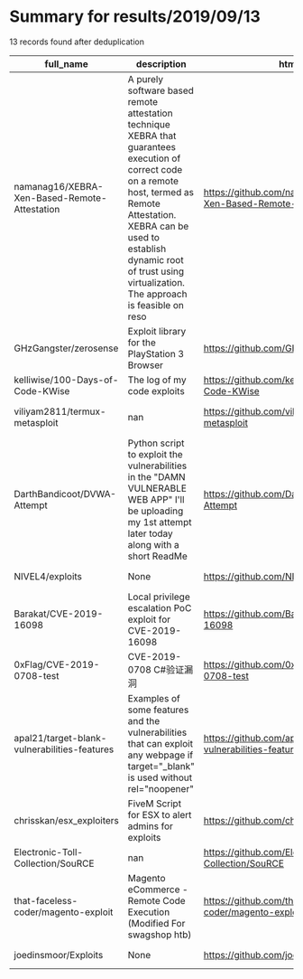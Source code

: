 
# Summary for results/2019/09/13
    
13 records found after deduplication

| full_name | description | html_url | matched_list | matched_count | pushed_at | size | stargazers_count | language | forks_count | vul_ids |
|----------------------------------------------|------------------------------------------------------------------------------------------------------------------------------------------------------------------------------------------------------------------------------------------------------------------|-----------------------------------------------------------------|--------------------------------------|-----------------|---------------------------|--------|--------------------|------------|---------------|--------------------|
| namanag16/XEBRA-Xen-Based-Remote-Attestation | A purely software based remote attestation technique XEBRA that guarantees execution of correct code on a remote host, termed as Remote Attestation. XEBRA can be used to establish dynamic root of trust using virtualization. The approach is feasible on reso | https://github.com/namanag16/XEBRA-Xen-Based-Remote-Attestation | ['remote code execution'] | 1 | 2019-09-13 09:10:41+00:00 | 28 | 0 | C++ | 0 | [] |
| GHzGangster/zerosense | Exploit library for the PlayStation 3 Browser | https://github.com/GHzGangster/zerosense | ['exploit'] | 1 | 2019-09-13 20:28:02+00:00 | 96 | 13 | JavaScript | 4 | [] |
| kelliwise/100-Days-of-Code-KWise | The log of my code exploits | https://github.com/kelliwise/100-Days-of-Code-KWise | ['exploit'] | 1 | 2019-09-13 01:41:27+00:00 | 16 | 0 | | 0 | [] |
| viliyam2811/termux-metasploit | nan | https://github.com/viliyam2811/termux-metasploit | ['metasploit module OR payload'] | 1 | 2019-09-13 04:45:55+00:00 | 15 | 3 | Shell | 0 | [] |
| DarthBandicoot/DVWA-Attempt | Python script to exploit the vulnerabilities in the "DAMN VULNERABLE WEB APP" I'll be uploading my 1st attempt later today along with a short ReadMe | https://github.com/DarthBandicoot/DVWA-Attempt | ['exploit'] | 1 | 2019-09-13 13:34:35+00:00 | 26 | 0 | Python | 0 | [] |
| NIVEL4/exploits | None | https://github.com/NIVEL4/exploits | ['exploit'] | 1 | 2019-09-13 10:59:07+00:00 | 7 | 2 | Python | 2 | [] |
| Barakat/CVE-2019-16098 | Local privilege escalation PoC exploit for CVE-2019-16098 | https://github.com/Barakat/CVE-2019-16098 | ['cve poc', 'cve-2', 'exploit'] | 3 | 2019-09-13 20:05:43+00:00 | 5 | 136 | C++ | 45 | ['CVE-2019-16098'] |
| 0xFlag/CVE-2019-0708-test | CVE-2019-0708 C#验证漏洞 | https://github.com/0xFlag/CVE-2019-0708-test | ['cve-2'] | 1 | 2019-09-13 01:46:21+00:00 | 6214 | 0 | C# | 0 | ['CVE-2019-0708'] |
| apal21/target-blank-vulnerabilities-features | Examples of some features and the vulnerabilities that can exploit any webpage if target="_blank" is used without rel="noopener" | https://github.com/apal21/target-blank-vulnerabilities-features | ['exploit'] | 1 | 2019-09-13 09:12:05+00:00 | 51 | 14 | HTML | 3 | [] |
| chrisskan/esx_exploiters | FiveM Script for ESX to alert admins for exploits | https://github.com/chrisskan/esx_exploiters | ['exploit'] | 1 | 2019-09-13 01:03:09+00:00 | 8 | 4 | Lua | 3 | [] |
| Electronic-Toll-Collection/SouRCE | nan | https://github.com/Electronic-Toll-Collection/SouRCE | ['rce'] | 1 | 2019-09-13 13:20:45+00:00 | 0 | 0 | nan | 0 | [] |
| that-faceless-coder/magento-exploit | Magento eCommerce - Remote Code Execution (Modified For swagshop htb) | https://github.com/that-faceless-coder/magento-exploit | ['exploit', 'remote code execution'] | 2 | 2019-09-13 15:45:02+00:00 | 10 | 0 | Python | 0 | [] |
| joedinsmoor/Exploits | None | https://github.com/joedinsmoor/Exploits | ['exploit'] | 1 | 2019-09-13 20:59:46+00:00 | 499 | 0 | Python | 0 | [] |
